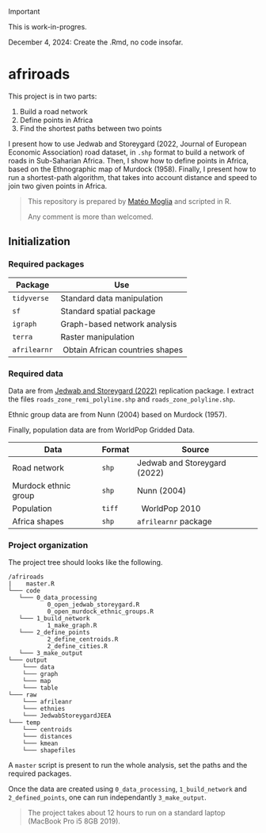 > [!IMPORTANT]  
> This is work-in-progres.
>
> December 4, 2024: Create the .Rmd, no code insofar.

# afriroads

This project is in two parts: 
1. Build a road network
2. Define points in Africa
3. Find the shortest paths between two points

I present how to use Jedwab and Storeygard (2022, Journal of European Economic Association) road dataset, in `.shp` format 
to build a network of roads in Sub-Saharian Africa. 
Then, I show how to define points in Africa, based on the Ethnographic map of Murdock (1958).
Finally, I present how to run a shortest-path algorithm,
that takes into account distance and speed to join two given points in Africa.

> This repository is prepared by [Matéo Moglia](www.mateomoglia.github.io) and scripted in R.
> 
> Any comment is more than welcomed. 

## Initialization

### Required packages

| Package | Use |
| -------- | ------- |
| `tidyverse` | Standard data manipulation |
| `sf` | Standard spatial package |
| `igraph` | Graph-based network analysis |
| `terra` | Raster manipulation |
| `afrilearnr` | Obtain African countries shapes
### Required data

Data are from [Jedwab and Storeygard (2022)](https://doi.org/10.1093/jeea/jvab027) replication package. 
I extract the files `roads_zone_remi_polyline.shp` and `roads_zone_polyline.shp`. 

Ethnic group data are from Nunn (2004) based on Murdock (1957). 

Finally, population data are from WorldPop Gridded Data. 

| Data | Format | Source |
| -------- | ------- | ------- |
| Road network | `shp`| Jedwab and Storeygard (2022) |
| Murdock ethnic group | `shp` | Nunn (2004) |
| Population | `tiff` |  WorldPop 2010 |
| Africa shapes | `shp` | `afrilearnr` package 

### Project organization 

The project tree should looks like the following.

```
/afriroads
|    master.R
└─── code
   └─── 0_data_processing
           0_open_jedwab_storeygard.R
           0_open_murdock_ethnic_groups.R
   └─── 1_build_network
           1_make_graph.R
   └─── 2_define_points
           2_define_centroids.R
           2_define_cities.R
   └─── 3_make_output
└─── output 
    └─── data
    └─── graph
    └─── map
    └─── table
└─── raw 
    └─── afrileanr
    └─── ethnies
    └─── JedwabStoreygardJEEA
└─── temp 
    └─── centroids 
    └─── distances 
    └─── kmean
    └─── shapefiles
```

A `master` script is present to run the whole analysis, set the paths and the required packages. 

Once the data are created using `0_data_processing`, `1_build_network` and `2_defined_points`, one can run independantly `3_make_output`.

> The project takes about 12 hours to run on a standard laptop (MacBook Pro i5 8GB 2019). 

